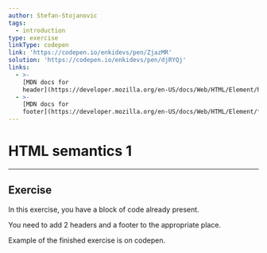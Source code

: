 ```yaml
---
author: Stefan-Stojanovic
tags:
  - introduction
type: exercise
linkType: codepen
link: 'https://codepen.io/enkidevs/pen/ZjazMR'
solution: 'https://codepen.io/enkidevs/pen/djRYQj'
links:
  - >-
    [MDN docs for
    header](https://developer.mozilla.org/en-US/docs/Web/HTML/Element/header){website}
  - >-
    [MDN docs for
    footer](https://developer.mozilla.org/en-US/docs/Web/HTML/Element/footer){website}
---
```


# HTML semantics 1


---

## Exercise

In this exercise, you have a block of code already present. 

You need to add 2 headers and a footer to the appropriate place. 

Example of the finished exercise is on codepen.
 

